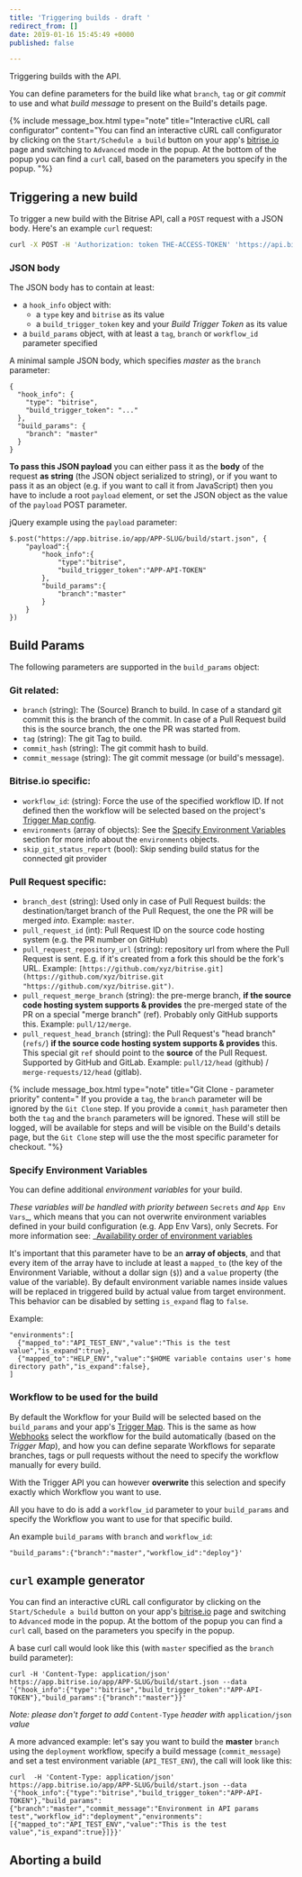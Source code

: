 ```yaml
---
title: 'Triggering builds - draft '
redirect_from: []
date: 2019-01-16 15:45:49 +0000
published: false

---
```

Triggering builds with the API.

You can define parameters for the build like what `branch`, `tag` or _git commit_ to use and what _build message_ to present on the Build's details page.

{% include message_box.html type="note" title="Interactive cURL call configurator" content="You can find an interactive cURL call configurator by clicking on the `Start/Schedule a build` button on your app's [bitrise.io](https://www.bitrise.io) page and switching to `Advanced` mode in the popup. At the bottom of the popup you can find a `curl` call, based on the parameters you specify in the popup. "%}

## Triggering a new build

To trigger a new build with the Bitrise API, call a `POST` request with a JSON body. Here's an example `curl` request:

``` bash
curl -X POST -H 'Authorization: token THE-ACCESS-TOKEN' 'https://api.bitrise.io/v0.1/apps/APP-SLUG/builds' -d '{"hook_info":{"type":"bitrise"},"build_params":{"branch":"master","workflow_id":"primary"},"triggered_by":"bitrise_api_doc"}'
```

### JSON body

The JSON body has to contain at least:

* a `hook_info` object with:
  * a `type` key and `bitrise` as its value
  * a `build_trigger_token` key and your _Build Trigger Token_ as its value
* a `build_params` object, with at least a `tag`, `branch` or `workflow_id` parameter specified

A minimal sample JSON body, which specifies _master_ as the `branch` parameter:

    {
      "hook_info": {
        "type": "bitrise",
        "build_trigger_token": "..."
      },
      "build_params": {
        "branch": "master"
      }
    }

**To pass this JSON payload** you can either pass it as the **body** of the request **as string** (the JSON object serialized to string), or if you want to pass it as an object (e.g. if you want to call it from JavaScript) then you have to include a root `payload` element, or set the JSON object as the value of the `payload` POST parameter.

jQuery example using the `payload` parameter:

    $.post("https://app.bitrise.io/app/APP-SLUG/build/start.json", {
        "payload":{
            "hook_info":{
                "type":"bitrise",
                "build_trigger_token":"APP-API-TOKEN"
            },
            "build_params":{
                "branch":"master"
            }
        }
    })

## Build Params

The following parameters are supported in the `build_params` object:

### Git related:

* `branch` (string): The (Source) Branch to build. In case of a standard git commit this is the branch of the commit. In case of a Pull Request build this is the source branch, the one the PR was started from.
* `tag` (string): The git Tag to build.
* `commit_hash` (string): The git commit hash to build.
* `commit_message` (string): The git commit message (or build's message).

### Bitrise.io specific:

* `workflow_id`: (string): Force the use of the specified workflow ID. If not defined then the workflow will be selected based on the project's [Trigger Map config](/webhooks/trigger-map/).
* `environments` (array of objects): See the [Specify Environment Variables](#specify-environment-variables) section for more info about the `environments` objects.
* `skip_git_status_report` (bool): Skip sending build status for the connected git provider

### Pull Request specific:

* `branch_dest` (string): Used only in case of Pull Request builds: the destination/target branch of the Pull Request, the one the PR will be merged _into_. Example: `master`.
* `pull_request_id` (int): Pull Request ID on the source code hosting system (e.g. the PR number on GitHub)
* `pull_request_repository_url` (string): repository url from where the Pull Request is sent. E.g. if it's created from a fork this should be the fork's URL. Example: `[https://github.com/xyz/bitrise.git](https://github.com/xyz/bitrise.git "https://github.com/xyz/bitrise.git")`.
* `pull_request_merge_branch` (string): the pre-merge branch, **if the source code hosting system supports & provides** the pre-merged state of the PR on a special "merge branch" (ref). Probably only GitHub supports this. Example: `pull/12/merge`.
* `pull_request_head_branch` (string): the Pull Request's "head branch" (`refs/`) **if the source code hosting system supports & provides** this. This special git `ref` should point to the **source** of the Pull Request. Supported by GitHub and GitLab. Example: `pull/12/head` (github) / `merge-requests/12/head` (gitlab).

{% include message_box.html type="note" title="Git Clone - parameter priority" content=" If you provide a `tag`, the `branch` parameter will be ignored by the `Git Clone` step. If you provide a `commit_hash` parameter then both the `tag` and the `branch` parameters will be ignored. These will still be logged, will be available for steps and will be visible on the Build's details page, but the `Git Clone` step will use the the most specific parameter for checkout. "%}

### Specify Environment Variables

You can define additional _environment variables_ for your build.

_These variables will be handled with priority between_ `Secrets` _and_ `App Env Vars`_, which means that you can not overwrite environment variables defined in your build configuration (e.g. App Env Vars), only Secrets. For more information see: _[Availability order of environment variables](/bitrise-cli/most-important-concepts/#availability-order-of-environment-variables)

It's important that this parameter have to be an **array of objects**, and that every item of the array have to include at least a `mapped_to` (the key of the Environment Variable, without a dollar sign (`$`)) and a `value` property (the value of the variable). By default environment variable names inside values will be replaced in triggered build by actual value from target environment. This behavior can be disabled by setting `is_expand` flag to `false`.

Example:

    "environments":[
      {"mapped_to":"API_TEST_ENV","value":"This is the test value","is_expand":true},
      {"mapped_to":"HELP_ENV","value":"$HOME variable contains user's home directory path","is_expand":false},
    ]

### Workflow to be used for the build

By default the Workflow for your Build will be selected based on the `build_params` and your app's [Trigger Map](/webhooks/trigger-map/). This is the same as how [Webhooks](/webhooks/) select the workflow for the build automatically (based on the _Trigger Map_), and how you can define separate Workflows for separate branches, tags or pull requests without the need to specify the workflow manually for every build.

With the Trigger API you can however **overwrite** this selection and specify exactly which Workflow you want to use.

All you have to do is add a `workflow_id` parameter to your `build_params` and specify the Workflow you want to use for that specific build.

An example `build_params` with `branch` and `workflow_id`:

    "build_params":{"branch":"master","workflow_id":"deploy"}'

## `curl` example generator

You can find an interactive cURL call configurator by clicking on the `Start/Schedule a build` button on your app's [bitrise.io](https://www.bitrise.io) page and switching to `Advanced` mode in the popup. At the bottom of the popup you can find a `curl` call, based on the parameters you specify in the popup.

A base curl call would look like this (with `master` specified as the `branch` build parameter):

    curl -H 'Content-Type: application/json' https://app.bitrise.io/app/APP-SLUG/build/start.json --data '{"hook_info":{"type":"bitrise","build_trigger_token":"APP-API-TOKEN"},"build_params":{"branch":"master"}}'

_Note: please don't forget to add_ `Content-Type` _header with_ `application/json` _value_

A more advanced example: let's say you want to build the **master** `branch` using the `deployment` workflow, specify a build message (`commit_message`) and set a test environment variable (`API_TEST_ENV`), the call will look like this:

    curl  -H 'Content-Type: application/json' https://app.bitrise.io/app/APP-SLUG/build/start.json --data '{"hook_info":{"type":"bitrise","build_trigger_token":"APP-API-TOKEN"},"build_params":{"branch":"master","commit_message":"Environment in API params test","workflow_id":"deployment","environments":[{"mapped_to":"API_TEST_ENV","value":"This is the test value","is_expand":true}]}}'

## Aborting a build